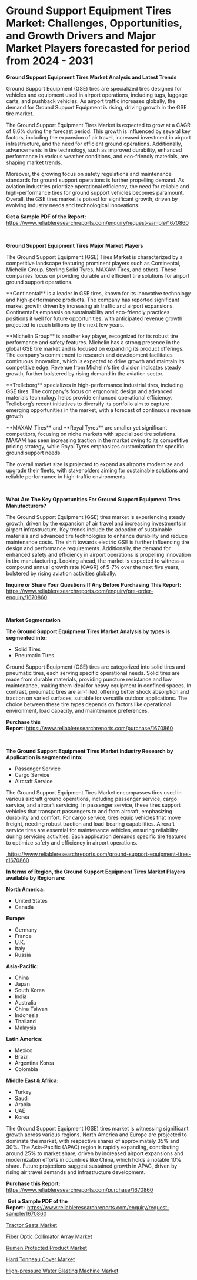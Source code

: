 <p><h1>Ground Support Equipment Tires Market: Challenges, Opportunities, and Growth Drivers and Major Market Players forecasted for period from 2024 - 2031</h1></p><p><strong>Ground Support Equipment Tires Market Analysis and Latest Trends</strong></p>
<p><p>Ground Support Equipment (GSE) tires are specialized tires designed for vehicles and equipment used in airport operations, including tugs, luggage carts, and pushback vehicles. As airport traffic increases globally, the demand for Ground Support Equipment is rising, driving growth in the GSE tire market.</p><p>The Ground Support Equipment Tires Market is expected to grow at a CAGR of 8.6% during the forecast period. This growth is influenced by several key factors, including the expansion of air travel, increased investment in airport infrastructure, and the need for efficient ground operations. Additionally, advancements in tire technology, such as improved durability, enhanced performance in various weather conditions, and eco-friendly materials, are shaping market trends. </p><p>Moreover, the growing focus on safety regulations and maintenance standards for ground support operations is further propelling demand. As aviation industries prioritize operational efficiency, the need for reliable and high-performance tires for ground support vehicles becomes paramount. Overall, the GSE tires market is poised for significant growth, driven by evolving industry needs and technological innovations.</p></p>
<p><strong>Get a Sample PDF of the Report:&nbsp;</strong> <a href="https://www.reliableresearchreports.com/enquiry/request-sample/1670860?utm_campaign=83&utm_medium=2&utm_source=Github&utm_content=ia&utm_term=01112024&utm_id=ground-support-equipment-tires">https://www.reliableresearchreports.com/enquiry/request-sample/1670860</a></p>
<p>&nbsp;</p>
<p><strong>Ground Support Equipment Tires Major Market Players</strong></p>
<p><p>The Ground Support Equipment (GSE) Tires Market is characterized by a competitive landscape featuring prominent players such as Continental, Michelin Group, Sterling Solid Tyres, MAXAM Tires, and others. These companies focus on providing durable and efficient tire solutions for airport ground support operations.</p><p>**Continental** is a leader in GSE tires, known for its innovative technology and high-performance products. The company has reported significant market growth driven by increasing air traffic and airport expansions. Continental's emphasis on sustainability and eco-friendly practices positions it well for future opportunities, with anticipated revenue growth projected to reach billions by the next few years.</p><p>**Michelin Group** is another key player, recognized for its robust tire performance and safety features. Michelin has a strong presence in the global GSE tire market and is focused on expanding its product offerings. The company's commitment to research and development facilitates continuous innovation, which is expected to drive growth and maintain its competitive edge. Revenue from Michelin’s tire division indicates steady growth, further bolstered by rising demand in the aviation sector.</p><p>**Trelleborg** specializes in high-performance industrial tires, including GSE tires. The company's focus on ergonomic design and advanced materials technology helps provide enhanced operational efficiency. Trelleborg’s recent initiatives to diversify its portfolio aim to capture emerging opportunities in the market, with a forecast of continuous revenue growth.</p><p>**MAXAM Tires** and **Royal Tyres** are smaller yet significant competitors, focusing on niche markets with specialized tire solutions. MAXAM has seen increasing traction in the market owing to its competitive pricing strategy, while Royal Tyres emphasizes customization for specific ground support needs.</p><p>The overall market size is projected to expand as airports modernize and upgrade their fleets, with stakeholders aiming for sustainable solutions and reliable performance in high-traffic environments.</p></p>
<p>&nbsp;</p>
<p><strong>What Are The Key Opportunities For Ground Support Equipment Tires Manufacturers?</strong></p>
<p><p>The Ground Support Equipment (GSE) tires market is experiencing steady growth, driven by the expansion of air travel and increasing investments in airport infrastructure. Key trends include the adoption of sustainable materials and advanced tire technologies to enhance durability and reduce maintenance costs. The shift towards electric GSE is further influencing tire design and performance requirements. Additionally, the demand for enhanced safety and efficiency in airport operations is propelling innovation in tire manufacturing. Looking ahead, the market is expected to witness a compound annual growth rate (CAGR) of 5-7% over the next five years, bolstered by rising aviation activities globally.</p></p>
<p><strong>Inquire or Share Your Questions If Any Before Purchasing This Report:</strong> <a href="https://www.reliableresearchreports.com/enquiry/pre-order-enquiry/1670860?utm_campaign=83&utm_medium=2&utm_source=Github&utm_content=ia&utm_term=01112024&utm_id=ground-support-equipment-tires">https://www.reliableresearchreports.com/enquiry/pre-order-enquiry/1670860</a></p>
<p>&nbsp;</p>
<p><strong>Market Segmentation</strong></p>
<p><strong>The Ground Support Equipment Tires Market Analysis by types is segmented into:</strong></p>
<p><ul><li>Solid Tires</li><li>Pneumatic Tires</li></ul></p>
<p><p>Ground Support Equipment (GSE) tires are categorized into solid tires and pneumatic tires, each serving specific operational needs. Solid tires are made from durable materials, providing puncture resistance and low maintenance, making them ideal for heavy equipment in confined spaces. In contrast, pneumatic tires are air-filled, offering better shock absorption and traction on varied surfaces, suitable for versatile outdoor applications. The choice between these tire types depends on factors like operational environment, load capacity, and maintenance preferences.</p></p>
<p><strong>Purchase this Report:&nbsp;</strong><a href="https://www.reliableresearchreports.com/purchase/1670860?utm_campaign=83&utm_medium=2&utm_source=Github&utm_content=ia&utm_term=01112024&utm_id=ground-support-equipment-tires">https://www.reliableresearchreports.com/purchase/1670860</a></p>
<p>&nbsp;</p>
<p><strong>The Ground Support Equipment Tires Market Industry Research by Application is segmented into:</strong></p>
<p><ul><li>Passenger Service</li><li>Cargo Service</li><li>Aircraft Service</li></ul></p>
<p><p>The Ground Support Equipment Tires Market encompasses tires used in various aircraft ground operations, including passenger service, cargo service, and aircraft servicing. In passenger service, these tires support vehicles that transport passengers to and from aircraft, emphasizing durability and comfort. For cargo service, tires equip vehicles that move freight, needing robust traction and load-bearing capabilities. Aircraft service tires are essential for maintenance vehicles, ensuring reliability during servicing activities. Each application demands specific tire features to optimize safety and efficiency in airport operations.</p></p>
<p><a href="https://www.reliableresearchreports.com/ground-support-equipment-tires-r1670860?utm_campaign=83&utm_medium=2&utm_source=Github&utm_content=ia&utm_term=01112024&utm_id=ground-support-equipment-tires">&nbsp;https://www.reliableresearchreports.com/ground-support-equipment-tires-r1670860</a></p>
<p><strong>In terms of Region, the Ground Support Equipment Tires Market Players available by Region are:</strong></p>
<p>
    <p> <strong> North America: </strong>
        <ul>
            <li>United States</li>
            <li>Canada</li>
        </ul>
        </p> 
    <p> <strong> Europe: </strong>
        <ul>
            <li>Germany</li>
            <li>France</li>
            <li>U.K.</li>
            <li>Italy</li>
            <li>Russia</li>
        </ul>
        </p> 
    <p> <strong> Asia-Pacific: </strong>
        <ul>
            <li>China</li>
            <li>Japan</li>
            <li>South Korea</li>
            <li>India</li>
            <li>Australia</li>
            <li>China Taiwan</li>
            <li>Indonesia</li>
            <li>Thailand</li>
            <li>Malaysia</li>
        </ul>
        </p> 
    <p> <strong> Latin America: </strong>
        <ul>
            <li>Mexico</li>
            <li>Brazil</li>
            <li>Argentina Korea</li>
            <li>Colombia</li>
        </ul>
        </p> 
    <p> <strong> Middle East & Africa: </strong>
        <ul>
            <li>Turkey</li>
            <li>Saudi</li>
            <li>Arabia</li>
            <li>UAE</li>
            <li>Korea</li>
        </ul>
    </p>
    </p>
<p><p>The Ground Support Equipment (GSE) tires market is witnessing significant growth across various regions. North America and Europe are projected to dominate the market, with respective shares of approximately 35% and 30%. The Asia-Pacific (APAC) region is rapidly expanding, contributing around 25% to market share, driven by increased airport expansions and modernization efforts in countries like China, which holds a notable 10% share. Future projections suggest sustained growth in APAC, driven by rising air travel demands and infrastructure development.</p></p>
<p><strong>Purchase this Report: </strong><a href="https://www.reliableresearchreports.com/purchase/1670860?utm_campaign=83&utm_medium=2&utm_source=Github&utm_content=ia&utm_term=01112024&utm_id=ground-support-equipment-tires">https://www.reliableresearchreports.com/purchase/1670860</a></p>
<p>&nbsp;<strong>Get a Sample PDF of the Report:&nbsp;&nbsp;</strong><a href="https://www.reliableresearchreports.com/enquiry/request-sample/1670860?utm_campaign=83&utm_medium=2&utm_source=Github&utm_content=ia&utm_term=01112024&utm_id=ground-support-equipment-tires">https://www.reliableresearchreports.com/enquiry/request-sample/1670860</a></p>
<p><strong></strong></p>
<p><p><a href="https://github.com/fannklhimesu/Market-Research-Report-List-1/blob/main/tractor-seats-market.md?utm_campaign=83&utm_medium=2&utm_source=Github&utm_content=ia&utm_term=01112024&utm_id=ground-support-equipment-tires">Tractor Seats Market</a></p><p><a href="https://issuu.com/reportprime-2/docs/fiber-optic-collimator-array-market_499a8d6d5f2ca0?utm_campaign=83&utm_medium=2&utm_source=Github&utm_content=ia&utm_term=01112024&utm_id=ground-support-equipment-tires">Fiber Optic Collimator Array Market</a></p><p><a href="https://www.linkedin.com/pulse/in-depth-rumen-protected-product-market-review-size-lpqoe?utm_campaign=83&utm_medium=2&utm_source=Github&utm_content=ia&utm_term=01112024&utm_id=ground-support-equipment-tires">Rumen Protected Product Market</a></p><p><a href="https://github.com/Alanbrewer218/Market-Research-Report-List-1/blob/main/hard-tonneau-cover-market.md?utm_campaign=83&utm_medium=2&utm_source=Github&utm_content=ia&utm_term=01112024&utm_id=ground-support-equipment-tires">Hard Tonneau Cover Market</a></p><p><a href="https://www.linkedin.com/pulse/future-trends-global-high-pressure-water-blasting-machine-market-ymppc?utm_campaign=83&utm_medium=2&utm_source=Github&utm_content=ia&utm_term=01112024&utm_id=ground-support-equipment-tires">High-pressure Water Blasting Machine Market</a></p></p>